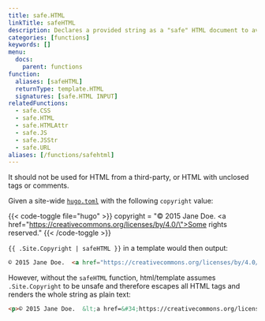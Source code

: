 ```yaml
---
title: safe.HTML
linkTitle: safeHTML
description: Declares a provided string as a "safe" HTML document to avoid escaping by Go templates.
categories: [functions]
keywords: []
menu:
  docs:
    parent: functions
function:
  aliases: [safeHTML]
  returnType: template.HTML
  signatures: [safe.HTML INPUT]
relatedFunctions:
  - safe.CSS
  - safe.HTML
  - safe.HTMLAttr
  - safe.JS
  - safe.JSStr
  - safe.URL
aliases: [/functions/safehtml]
---
```


It should not be used for HTML from a third-party, or HTML with unclosed tags or comments.

Given a site-wide [`hugo.toml`][config] with the following `copyright` value:

{{< code-toggle file="hugo" >}}
copyright = "© 2015 Jane Doe.  <a href=\"https://creativecommons.org/licenses/by/4.0/\">Some rights reserved</a>."
{{< /code-toggle >}}

`{{ .Site.Copyright | safeHTML }}` in a template would then output:

```html
© 2015 Jane Doe.  <a href="https://creativecommons.org/licenses/by/4.0/">Some rights reserved</a>.
```

However, without the `safeHTML` function, html/template assumes `.Site.Copyright` to be unsafe and therefore escapes all HTML tags and renders the whole string as plain text:

```html
<p>© 2015 Jane Doe.  &lt;a href=&#34;https://creativecommons.org/licenses by/4.0/&#34;&gt;Some rights reserved&lt;/a&gt;.</p>
```

[config]: /getting-started/configuration/
